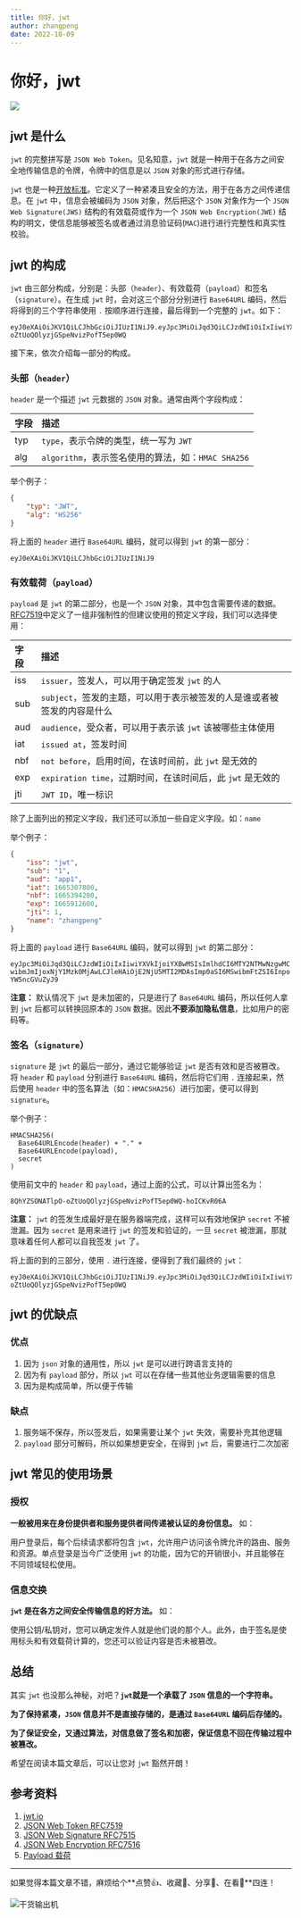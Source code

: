 ```yaml
---
title: 你好，jwt
author: zhangpeng
date: 2022-10-09
---
```


# 你好，jwt

![](https://file.zhangpeng.site/2022/10/09/1.jpg)

## jwt 是什么

`jwt` 的完整拼写是 `JSON Web Token`。见名知意，`jwt` 就是一种用于在各方之间安全地传输信息的令牌，令牌中的信息是以 `JSON` 对象的形式进行存储。

`jwt` 也是一种[开放标准](https://www.rfc-editor.org/rfc/rfc7519)。它定义了一种紧凑且安全的方法，用于在各方之间传递信息。在 `jwt` 中，信息会被编码为 `JSON` 对象，然后把这个 `JSON` 对象作为一个 `JSON Web Signature(JWS)` 结构的有效载荷或作为一个 `JSON Web Encryption(JWE)` 结构的明文，使信息能够被签名或者通过消息验证码(`MAC`)进行进行完整性和真实性校验。

## jwt 的构成

`jwt` 由三部分构成，分别是：头部（`header`）、有效载荷（`payload`）和签名（`signature`）。在生成 `jwt` 时，会对这三个部分分别进行 `Base64URL` 编码，然后将得到的三个字符串使用 `.` 按顺序进行连接，最后得到一个完整的 `jwt`。如下：

```text
eyJ0eXAiOiJKV1QiLCJhbGciOiJIUzI1NiJ9.eyJpc3MiOiJqd3QiLCJzdWIiOiIxIiwiYXVkIjoiYXBwMSIsImlhdCI6MTY2NTMwNzgwMCwibmJmIjoxNjY1Mzk0MjAwLCJleHAiOjE2NjU5MTI2MDAsImp0aSI6MSwibmFtZSI6InpoYW5ncGVuZyJ9.8QhYZSONATlpO-oZtUoQOlyzjGSpeNvizPofT5ep0WQ
```

接下来，依次介绍每一部分的构成。

### 头部（`header`）

`header` 是一个描述 `jwt` 元数据的 `JSON` 对象。通常由两个字段构成：

字段 | 描述
:--- | :---
typ | `type`，表示令牌的类型，统一写为 `JWT`
alg | `algorithm`，表示签名使用的算法，如：`HMAC SHA256`

举个例子：

```JSON
{
    "typ": "JWT",
    "alg": "HS256"
}
```

将上面的 `header` 进行 `Base64URL` 编码，就可以得到 `jwt` 的第一部分：

`eyJ0eXAiOiJKV1QiLCJhbGciOiJIUzI1NiJ9`

### 有效载荷（`payload`）

`payload` 是 `jwt` 的第二部分，也是一个 `JSON` 对象，其中包含需要传递的数据。[RFC7519](https://www.rfc-editor.org/rfc/rfc7519#section-4.1)中定义了一组非强制性的但建议使用的预定义字段，我们可以选择使用：

字段 | 描述
:--- | :---
iss | `issuer`，签发人，可以用于确定签发 `jwt` 的人
sub | `subject`，签发的主题，可以用于表示被签发的人是谁或者被签发的内容是什么
aud | `audience`，受众者，可以用于表示该 `jwt` 该被哪些主体使用
iat | `issued at`，签发时间
nbf | `not before`，启用时间，在该时间前，此 `jwt` 是无效的
exp | `expiration time`，过期时间，在该时间后，此 `jwt` 是无效的
jti | `JWT ID`，唯一标识

除了上面列出的预定义字段，我们还可以添加一些自定义字段。如：`name`

举个例子：

```JSON
{
    "iss": "jwt",
    "sub": "1",
    "aud": "app1",
    "iat": 1665307800,
    "nbf": 1665394200,
    "exp": 1665912600,
    "jti": 1,
    "name": "zhangpeng"
}
```

将上面的 `payload` 进行 `Base64URL` 编码，就可以得到 `jwt` 的第二部分：

`eyJpc3MiOiJqd3QiLCJzdWIiOiIxIiwiYXVkIjoiYXBwMSIsImlhdCI6MTY2NTMwNzgwMCwibmJmIjoxNjY1Mzk0MjAwLCJleHAiOjE2NjU5MTI2MDAsImp0aSI6MSwibmFtZSI6InpoYW5ncGVuZyJ9`

**注意：** 默认情况下 `jwt` 是未加密的，只是进行了 `Base64URL` 编码，所以任何人拿到 `jwt` 后都可以转换回原本的 `JSON` 数据。因此**不要添加隐私信息**，比如用户的密码等。

### 签名（`signature`）

`signature` 是 `jwt` 的最后一部分，通过它能够验证 `jwt` 是否有效和是否被篡改。将 `header` 和 `payload` 分别进行 `Base64URL` 编码，然后将它们用 `.` 连接起来，然后使用 `header` 中的签名算法（如：`HMACSHA256`）进行加密，便可以得到 `signature`。

举个例子：

```text
HMACSHA256(
  Base64URLEncode(header) + "." +
  Base64URLEncode(payload),
  secret
)
```

使用前文中的 `header` 和 `payload`，通过上面的公式，可以计算出签名为：

`8QhYZSONATlpO-oZtUoQOlyzjGSpeNvizPofT5ep0WQ-hoICKvR06A`

**注意：** `jwt` 的签发生成最好是在服务器端完成，这样可以有效地保护 `secret` 不被泄漏。因为 `secret` 是用来进行 `jwt` 的签发和验证的，一旦 `secret` 被泄漏，那就意味着任何人都可以自我签发 `jwt` 了。

将上面的到的三部分，使用 `.` 进行连接，便得到了我们最终的 `jwt`：

```text
eyJ0eXAiOiJKV1QiLCJhbGciOiJIUzI1NiJ9.eyJpc3MiOiJqd3QiLCJzdWIiOiIxIiwiYXVkIjoiYXBwMSIsImlhdCI6MTY2NTMwNzgwMCwibmJmIjoxNjY1Mzk0MjAwLCJleHAiOjE2NjU5MTI2MDAsImp0aSI6MSwibmFtZSI6InpoYW5ncGVuZyJ9.8QhYZSONATlpO-oZtUoQOlyzjGSpeNvizPofT5ep0WQ
```

## jwt 的优缺点

### 优点

1. 因为 `json` 对象的通用性，所以 `jwt` 是可以进行跨语言支持的
2. 因为有 `payload` 部分，所以 `jwt` 可以在存储一些其他业务逻辑需要的信息
3. 因为是构成简单，所以便于传输

### 缺点

1. 服务端不保存，所以签发后，如果需要让某个 `jwt` 失效，需要补充其他逻辑
2. `payload` 部分可解码，所以如果想更安全，在得到 `jwt` 后，需要进行二次加密

## jwt 常见的使用场景

### 授权

**一般被用来在身份提供者和服务提供者间传递被认证的身份信息。** 如：

用户登录后，每个后续请求都将包含 `jwt`，允许用户访问该令牌允许的路由、服务和资源。单点登录是当今广泛使用 `jwt` 的功能，因为它的开销很小，并且能够在不同领域轻松使用。

### 信息交换

**`jwt` 是在各方之间安全传输信息的好方法。** 如：

使用公钥/私钥对，您可以确定发件人就是他们说的那个人。此外，由于签名是使用标头和有效载荷计算的，您还可以验证内容是否未被篡改。

## 总结

其实 `jwt` 也没那么神秘，对吧？**`jwt`就是一个承载了 `JSON` 信息的一个字符串。**

**为了保持紧凑，`JSON` 信息并不是直接存储的，是通过 `Base64URL` 编码后存储的。**

**为了保证安全，又通过算法，对信息做了签名和加密，保证信息不回在传输过程中被篡改。**

希望在阅读本篇文章后，可以让您对 `jwt` 豁然开朗！

## 参考资料

1. [jwt.io](https://jwt.io)
2. [JSON Web Token RFC7519](https://www.rfc-editor.org/rfc/rfc7519)
3. [JSON Web Signature RFC7515](https://www.rfc-editor.org/rfc/rfc7515)
4. [JSON Web Encryption RFC7516](https://www.rfc-editor.org/rfc/rfc7516)
5. [Payload 载荷](https://en.wikipedia.org/wiki/Payload_(computing))

---

如果觉得本篇文章不错，麻烦给个**点赞👍、收藏🌟、分享👊、在看👀**四连！

![干货输出机](https://file.zhangpeng.site/wechat/qrcode.jpg)
